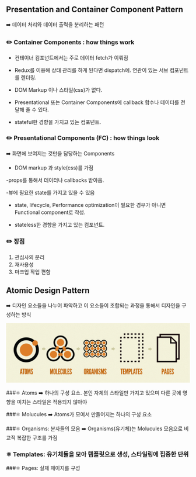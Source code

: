 ## Presentation and Container Component Pattern
➡️ 데이터 처리와 데이터 출력을 분리하는 패턴

### ✏️ Container Components : how things work
- 컨테이너 컴포넌트에서는 주로 데이터 fetch가 이뤄짐

- Redux를 이용해 상태 관리를 하게 된다면 dispatch예. 연관이 있는 서브 컴포넌트를 렌더링.

- DOM Markup 이나 스타일(css)가 없다.

- Presentational 또는 Container Components에 callback 함수나 데이터를 전달해 줄 수 있다.

- stateful한 경향을 가지고 있는 컴포넌트.

### ✏️ Presentational Components (FC) : how things look
➡️ 화면에 보여지는 것만을 담당하는 Components

- DOM markup 과 style(css)를 가짐

-props를 통해서 데이터나 callbacks 받아옴.

-뷰에 필요한 state를 가지고 있을 수 있음

- state, lifecycle, Performance optimization이 필요한 경우가 아니면 Functional component로 작성.

- stateless한 경향을 가지고 있는 컴포넌트.


### ✏️ 장점
1. 관심사의 분리
2. 재사용성
3. 마크업 작업 편함

## Atomic Design Pattern
➡️ 디자인 요소들을 나누어 파악하고 이 요소들이 조합되는 과정을 통해서 디자인을 구성하는 방식

![img.png](img.png)

###⚛️ Atoms
➡️ 하나의 구성 요소. 본인 자체의 스타일만 가지고 있으며 다른 곳에 영향을 미치는 스타일은 적용되지 않아야

###⚛️ Molucules
➡️ Atoms가 모여서 만들어지는 하나의 구성 요소

###⚛️ Organisms: 분자들의 모음
➡️ Organisms(유기체)는 Molucules 모음으로 비교적 복잡한 구조를 가짐

### ⚛️ Templates: 유기체들을 모아 템플릿으로 생성, 스타일링에 집중한 단위

###⚛️ Pages: 실제 페이지를 구성
